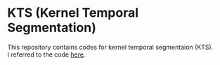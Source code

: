 # KTS (Kernel Temporal Segmentation)

This repository contains codes for kernel temporal segmentaion (KTS).  
I referred to the code [here](https://github.com/TatsuyaShirakawa/KTS).
